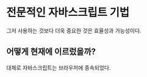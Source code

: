 # 전문적인 자바스크립트 기법

그저 사용하는 것보다 더욱 중요한 것은 효율성과 가능성이다. 

## 어떻게 현재에 이르렀을까?
대체로 자바스크립트는 브라우저에 종속되었다. 
<!--stackedit_data:
eyJoaXN0b3J5IjpbMTQ3MDkzNjIzMywtMTAxNTkzODI4OCwxNT
I4NTAzMTM4XX0=
-->